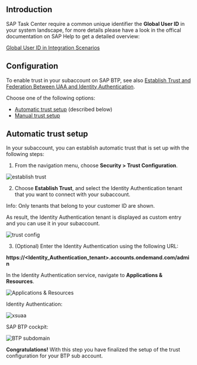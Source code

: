 ## Introduction

SAP Task Center require a common unique identifier the **Global User ID** in your system landscape, for more details please have a look in the offical documentation on SAP Help to get a detailed overview:

[Global User ID in Integration Scenarios](https://help.sap.com/docs/SAP_CLOUD_IDENTITY/b95c3d5bab324a3a8409eee5267a5b75/a04611df60404a248a7a8089c85b9761.html)

## Configuration

To enable trust in your subaccount on SAP BTP, see also [Establish Trust and Federation Between UAA and Identity Authentication](https://help.sap.com/products/BTP/65de2977205c403bbc107264b8eccf4b/161f8f0cfac64c4fa2d973bc5f08a894.html).

Choose one of the following options:

- [Automatic trust setup](https://help.sap.com/viewer/65de2977205c403bbc107264b8eccf4b/Cloud/en-US/b9f4b0dc967040c99c7c8268ce335cce.html?q=establish%20trust) (described below)
- [Manual trust setup](https://help.sap.com/products/BTP/65de2977205c403bbc107264b8eccf4b/36214a93a8864662996a0d0814f3e1b7.html?q=establish%20trust%3Fq%3Destablish%20trust)

## Automatic trust setup

In your subaccount, you can establish automatic trust that is set up with the following steps:

1. From the navigation menu, choose **Security > Trust Configuration**.

![establish trust](images/establish_trust_cockpit.png)

2. Choose **Establish Trust**, and select the Identity Authentication tenant that you want to connect with your subaccount.

Info: Only tenants that belong to your customer ID are shown.

As result, the Identity Authentication tenant is displayed as custom entry and you can use it in your subaccount.

![trust config](images/trustconfig.png)

3. (Optional) Enter the Identity Authentication using the following URL:

**https://<Identity_Authentication_tenant>.accounts.ondemand.com/admin**

In the Identity Authentication service, navigate to **Applications & Resources**.

![Applications & Resources](images/appandresource.png)

Identity Authentication:

![xsuaa](images/ias_app_xsuaa.png)

SAP BTP cockpit:

![BTP subdomain](images/btp_subdomain.png)

**Congratulations!** With this step you have finalized the setup of the trust configuration for your BTP sub account.
